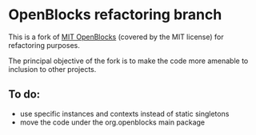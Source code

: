 OpenBlocks refactoring branch
=============================

This is a fork of [MIT OpenBlocks](http://education.mit.edu/drupal/openblocks) (covered by the MIT license) for refactoring purposes.

The principal objective of the fork is to make the code more amenable to inclusion to other projects.

To do:
------

* use specific instances and contexts instead of static singletons
* move the code under the org.openblocks main package
